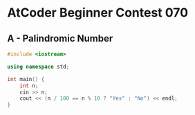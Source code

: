 # AtCoder Beginner Contest 070
## A - Palindromic Number
```cpp
#include <iostream>

using namespace std;

int main() {
    int n;
    cin >> n;
    cout << (n / 100 == n % 10 ? "Yes" : "No") << endl;
}
```
